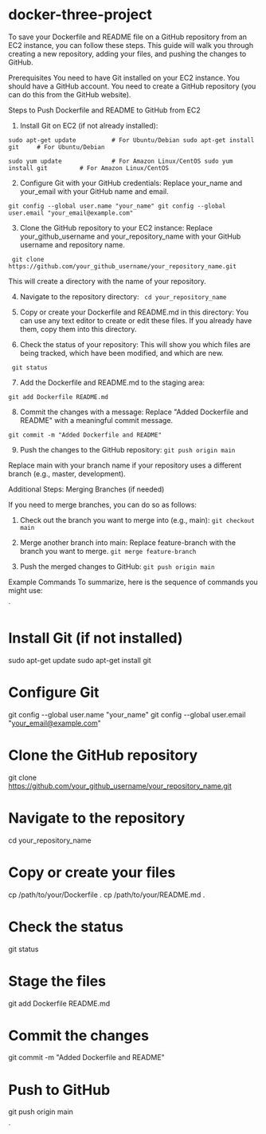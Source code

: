 # docker-three-project

To save your Dockerfile and README file on a GitHub repository from an EC2 instance,
you can follow these steps. This guide will walk you through creating a new repository,
adding your files, and pushing the changes to GitHub.

Prerequisites
You need to have Git installed on your EC2 instance.
You should have a GitHub account.
You need to create a GitHub repository (you can do this from the GitHub website).


Steps to Push Dockerfile and README to GitHub from EC2

1. Install Git on EC2 (if not already installed):

` sudo apt-get update          # For Ubuntu/Debian
  sudo apt-get install git     # For Ubuntu/Debian `

` sudo yum update              # For Amazon Linux/CentOS
  sudo yum install git         # For Amazon Linux/CentOS `

2. Configure Git with your GitHub credentials: Replace your_name and your_email with your GitHub name and email.

` git config --global user.name "your_name"
git config --global user.email "your_email@example.com" `



3. Clone the GitHub repository to your EC2 instance: Replace your_github_username and your_repository_name with your GitHub username and repository name.


`  git clone https://github.com/your_github_username/your_repository_name.git  `


This will create a directory with the name of your repository.

4. Navigate to the repository directory:
`  cd your_repository_name  `

5. Copy or create your Dockerfile and README.md in this directory: You can use any text editor to create or edit these files. If you already have them, copy them into this directory.


6. Check the status of your repository: This will show you which files are being tracked, which have been modified, and which are new.

`  git status  `

7. Add the Dockerfile and README.md to the staging area:

` git add Dockerfile README.md `

8. Commit the changes with a message: Replace "Added Dockerfile and README" with a meaningful commit message.

` git commit -m "Added Dockerfile and README" `

9. Push the changes to the GitHub repository:
` git push origin main `

Replace main with your branch name if your repository uses a different branch (e.g., master, development).


Additional Steps: Merging Branches (if needed)

If you need to merge branches, you can do so as follows:

1. Check out the branch you want to merge into (e.g., main):
` git checkout main `

2. Merge another branch into main: Replace feature-branch with the branch you want to merge.
` git merge feature-branch `

3. Push the merged changes to GitHub:
` git push origin main `

Example Commands
To summarize, here is the sequence of commands you might use:

`
# Install Git (if not installed)
sudo apt-get update
sudo apt-get install git

# Configure Git
git config --global user.name "your_name"
git config --global user.email "your_email@example.com"

# Clone the GitHub repository
git clone https://github.com/your_github_username/your_repository_name.git

# Navigate to the repository
cd your_repository_name

# Copy or create your files
cp /path/to/your/Dockerfile .
cp /path/to/your/README.md .

# Check the status
git status

# Stage the files
git add Dockerfile README.md

# Commit the changes
git commit -m "Added Dockerfile and README"

# Push to GitHub
git push origin main

`
